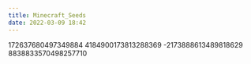```yaml
---
title: Minecraft_Seeds
date: 2022-03-09 18:42
---
```

172637680497349884
4184900173813288369
-2173888613489818629
8838833570498257710
